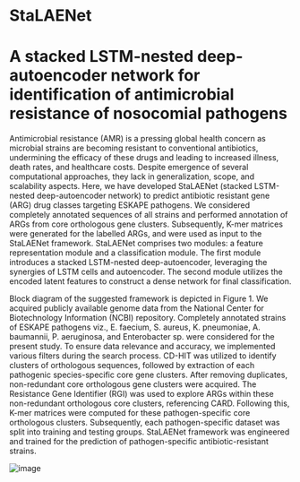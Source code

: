 # StaLAENet
# A stacked LSTM-nested deep-autoencoder network for identification of antimicrobial resistance of nosocomial pathogens

Antimicrobial resistance (AMR) is a pressing global health concern as microbial strains are becoming resistant to conventional antibiotics, undermining the efficacy of these drugs and leading to increased illness, death rates, and healthcare costs. Despite emergence of several computational approaches, they lack in generalization, scope, and scalability aspects. Here, we have developed StaLAENet (stacked LSTM-nested deep-autoencoder network) to predict antibiotic resistant gene (ARG) drug classes targeting ESKAPE pathogens. We considered completely annotated sequences of all strains and performed annotation of ARGs from core orthologous gene clusters. Subsequently, K-mer matrices were generated for the labelled ARGs, and were used as input to the StaLAENet framework. StaLAENet comprises two modules: a feature representation module and a classification module. The first module introduces a stacked LSTM-nested deep-autoencoder, leveraging the synergies of LSTM cells and autoencoder. The second module utilizes the encoded latent features to construct a dense network for final classification.

Block diagram of the suggested framework is depicted in Figure 1. We acquired publicly available genome data from the National Center for Biotechnology Information (NCBI) repository. Completely annotated strains of ESKAPE pathogens viz., E. faecium, S. aureus, K. pneumoniae, A. baumannii, P. aeruginosa, and Enterobacter sp. were considered for the present study. To ensure data relevance and accuracy, we implemented various filters during the search process. CD-HIT was utilized to identify clusters of orthologous sequences, followed by extraction of each pathogenic species-specific core gene clusters. After removing duplicates, non-redundant core orthologous gene clusters were acquired. The Resistance Gene Identifier (RGI) was used to explore ARGs within these non-redundant orthologous core clusters, referencing CARD. Following this, K-mer matrices were computed for these pathogen-specific core orthologous clusters. Subsequently, each pathogen-specific dataset was split into training and testing groups. StaLAENet framework was engineered and trained for the prediction of pathogen-specific antibiotic-resistant strains.

![image](https://github.com/MLHLab/StaLAENet/assets/146407339/60c9a9c4-0bf3-46f2-b27a-910ec0ca6bfb)
